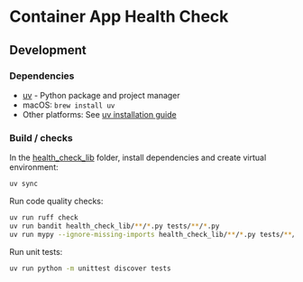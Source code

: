 # Container App Health Check

## Development

### Dependencies

- [uv](https://docs.astral.sh/uv/) - Python package and project manager
- macOS: `brew install uv`
- Other platforms: See [uv installation guide](https://docs.astral.sh/uv/getting-started/installation/)

### Build / checks

In the [health_check_lib](.) folder, install dependencies and create virtual environment:

```bash
uv sync
```

Run code quality checks:

```bash
uv run ruff check
uv run bandit health_check_lib/**/*.py tests/**/*.py
uv run mypy --ignore-missing-imports health_check_lib/**/*.py tests/**/*.py
```

Run unit tests:

```bash
uv run python -m unittest discover tests
```
